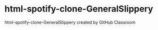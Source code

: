 # html-spotify-clone-GeneralSlippery
html-spotify-clone-GeneralSlippery created by GitHub Classroom
